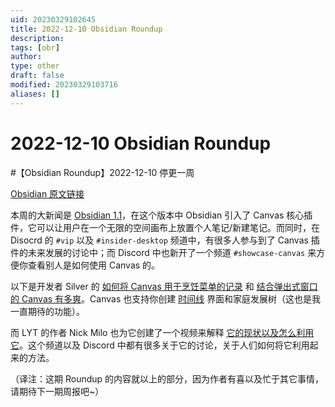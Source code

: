 ```yaml
---
uid: 20230329102645
title: 2022-12-10 Obsidian Roundup
description:
tags: [obr]
author:
type: other
draft: false
modified: 20230329103716
aliases: []
---
```


# 2022-12-10 Obsidian Roundup

#【Obsidian Roundup】2022-12-10 停更一周

[Obsidian 原文链接](https://www.obsidianroundup.org/2022-12-10/?ref=obsidian-roundup-newsletter)

本周的大新闻是 [Obsidian 1.1](https://forum.obsidian.md/t/obsidian-release-v1-1-0-insider-build/48954)，在这个版本中 Obsidian 引入了 Canvas 核心插件，它可以让用户在一个无限的空间画布上放置个人笔记/新建笔记。而同时，在 Disocrd 的 `#vip` 以及 `#insider-desktop` 频道中，有很多人参与到了 Canvas 插件的未来发展的讨论中；而 Discord 中也新开了一个频道 `#showcase-canvas` 来方便你查看别人是如何使用 Canvas 的。

以下是开发者 Silver 的 [如何将 Canvas 用于烹饪菜单的记录](https://discord.com/channels/686053708261228577/1050087185602334833/1050098060522422354) 和 [结合弹出式窗口的 Canvas 有多爽](https://discord.com/channels/686053708261228577/1050087185602334833/1050110374730530878)。Canvas 也支持你创建 [时间线](https://discord.com/channels/686053708261228577/1050087185602334833/1051104716840517713) 界面和家庭发展树（这也是我一直期待的功能）。

而 LYT 的作者 Nick Milo 也为它创建了一个视频来解释 [它的现状以及怎么利用它](https://www.youtube.com/watch?v=vLBd_ADeKIw)。这个频道以及 Discord 中都有很多关于它的讨论，关于人们如何将它利用起来的方法。

（译注：这期 Roundup 的内容就以上的部分，因为作者有喜以及忙于其它事情，请期待下一期周报吧~）
